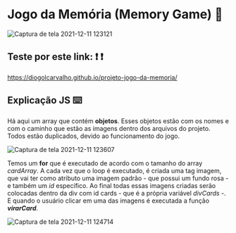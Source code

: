 # Jogo da Memória (Memory Game) :brain:

![Captura de tela 2021-12-11 123121](https://user-images.githubusercontent.com/84794798/145682169-03e0ec88-b5a5-461b-94d3-bb94267d09f3.png)

## Teste por este link: :exclamation: :exclamation:
https://diogolcarvalho.github.io/projeto-jogo-da-memoria/

## Explicação JS :keyboard:

<p align="justify">
 
Há aqui um array que contém <b>objetos</b>. Esses objetos estão com os nomes e com o caminho que estão as imagens dentro dos arquivos do projeto. Todos estão duplicados, devido ao funcionamento do jogo. 
 
</p>

![Captura de tela 2021-12-11 123607](https://user-images.githubusercontent.com/84794798/145682320-f2afeefd-2fd1-444a-a089-7a36db1cc5d4.png)

<p align="justify">
 
Temos um <b>for</b> que é executado de acordo com o tamanho do array <i>cardArray</i>. A cada vez que o loop é executado, é criada uma tag imagem, que vai ter como atributo uma imagem padrão - que possui um fundo rosa -  e também um <i>id</i> específico. Ao final todas essas imagens criadas serão colocadas dentro da div com id cards - que é a própria variável <i>divCards</i> -. E quando o usuário clicar em uma das imagens é executada a função <b><i> virarCard</i></b>. 
 
</p>

![Captura de tela 2021-12-11 124714](https://user-images.githubusercontent.com/84794798/145682688-879cc8c7-7d27-45b9-b957-8de6828af4d2.png)
